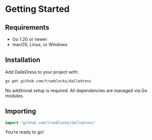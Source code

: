 # Getting Started

## Requirements
- Go 1.20 or newer
- macOS, Linux, or Windows

## Installation
Add DalleDress to your project with:

```sh
go get github.com/trueblocks/dalledress
```

No additional setup is required. All dependencies are managed via Go modules.

## Importing

```go
import "github.com/trueblocks/dalledress"
```

You’re ready to go!
